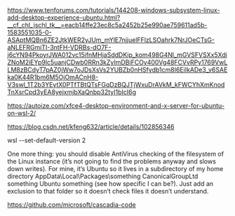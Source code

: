 https://www.tenforums.com/tutorials/144208-windows-subsystem-linux-add-desktop-experience-ubuntu.html?__cf_chl_jschl_tk__=eacb14ffe23ec8c5a2452b25e990ae759611ad5b-1583551035-0-ASAptMQBn6ZE2JtkWER2yJUm_mYlE7njjuelFFlzLSOahrk7NrJOeCTsG-aNLEFRGmiTI-3ntFH-VDRBs-dO7F-j6cYN94PkoyrJWA012vc15ifnMHjaSddDKip_kom498G4Nl_mGVSFVSXx5XdiZNoM2iEYp9lc5uanjCDwb0RRn3kZyImDBiFCOy400Vg48FCVvRPy1769VwLLM8zBCdyT7pAZ0jWw7oJDsXsVs2YUBZb0nHSfydb1cm8I6EiIkADe3_v6SAEka0K44R1bm6M5OjOmACnH8-V3swl_1T2b3YEytX0PTfTBtQTsFGqDzBQJTjWxuDrAVkM_kFWCYhXmKnodTnXsrCpd3yEA8yejxmjbXaQnbp32tyI1bIcI6g

https://autoize.com/xfce4-desktop-environment-and-x-server-for-ubuntu-on-wsl-2/

https://blog.csdn.net/kfeng632/article/details/102856346

wsl --set-default-version 2

One more thing: you should disable AntiVirus checking of the filesystem of the Linux instance (it’s not going to find the problems anyway and slows down writes). For mine, it’s Ubuntu so it lives in a subdirectory of my home directory AppData\Local\Packages\something CanonicalGroupLtd something Ubuntu something (see how specific I can be?). Just add an exclusion to that folder so it doesn’t check files it doesn’t understand.


https://github.com/microsoft/cascadia-code
